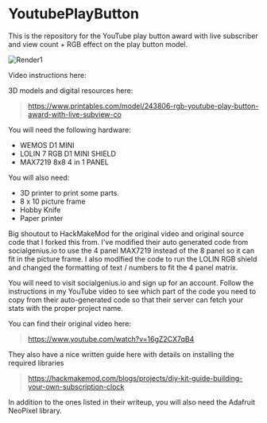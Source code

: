 # YoutubePlayButton

This is the repository for the YouTube play button award with live subscriber and view count + RGB effect on the play button model.

![Render1](https://user-images.githubusercontent.com/109498075/179452693-4a783aa7-ede0-47d0-9301-9efcbc31fdde.JPG)

Video instructions here:
>

3D models and digital resources here:
> https://www.printables.com/model/243806-rgb-youtube-play-button-award-with-live-subview-co

You will need the following hardware:
- WEMOS D1 MINI
- LOLIN 7 RGB D1 MINI SHIELD
- MAX7219 8x8 4 in 1 PANEL

You will also need:
- 3D printer to print some parts.
- 8 x 10 picture frame
- Hobby Knife
- Paper printer

Big shoutout to HackMakeMod for the original video and original source code that I forked this from. I've modified their auto generated code from socialgenius.io to use the 4 panel MAX7219 instead of the 8 panel so it can fit in the picture frame. I also modified the code to run the LOLIN RGB shield and changed the formatting of text / numbers to fit the 4 panel matrix. 

You will need to visit socialgenius.io and sign up for an account. Follow the instructions in my YouTube video to see which part of the code you need to copy from their auto-generated code so that their server can fetch your stats with the proper project name. 

You can find their original video here:
> https://www.youtube.com/watch?v=16gZ2CX7qB4

They also have a nice written guide here with details on installing the required libraries 
> https://hackmakemod.com/blogs/projects/diy-kit-guide-building-your-own-subscription-clock

In addition to the ones listed in their writeup, you will also need the Adafruit NeoPixel library.


